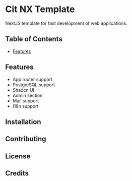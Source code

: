 # Cit NX Template

NextJS template for fast development of web applications.

## Table of Contents

- [Features](#features)

## Features

- App router support
- PostgreSQL support
- Shadcn UI
- Admin section
- Mail support
- I18n support

## Installation

## Contributing

## License

## Credits